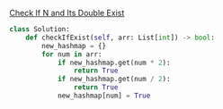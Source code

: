 [Check If N and Its Double Exist](https://leetcode.com/explore/learn/card/fun-with-arrays/527/searching-for-items-in-an-array/3250/)

```python
class Solution:
    def checkIfExist(self, arr: List[int]) -> bool:
        new_hashmap = {}
        for num in arr:
            if new_hashmap.get(num * 2):
                return True
            if new_hashmap.get(num / 2):
                return True
            new_hashmap[num] = True
```
